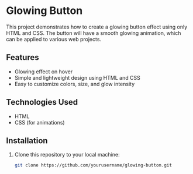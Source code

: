# Glowing Button

This project demonstrates how to create a glowing button effect using only HTML and CSS. The button will have a smooth glowing animation, which can be applied to various web projects.

## Features

- Glowing effect on hover
- Simple and lightweight design using HTML and CSS
- Easy to customize colors, size, and glow intensity

## Technologies Used

- HTML
- CSS (for animations)

## Installation

1. Clone this repository to your local machine:
   ```bash
   git clone https://github.com/yourusername/glowing-button.git
